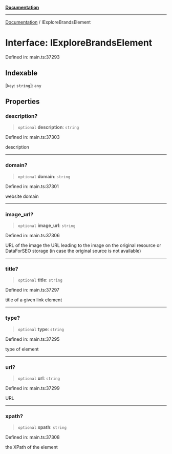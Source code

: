 [**Documentation**](../README.md)

***

[Documentation](../README.md) / IExploreBrandsElement

# Interface: IExploreBrandsElement

Defined in: main.ts:37293

## Indexable

\[`key`: `string`\]: `any`

## Properties

### description?

> `optional` **description**: `string`

Defined in: main.ts:37303

description

***

### domain?

> `optional` **domain**: `string`

Defined in: main.ts:37301

website domain

***

### image\_url?

> `optional` **image\_url**: `string`

Defined in: main.ts:37306

URL of the image
the URL leading to the image on the original resource or DataForSEO storage (in case the original source is not available)

***

### title?

> `optional` **title**: `string`

Defined in: main.ts:37297

title of a given link element

***

### type?

> `optional` **type**: `string`

Defined in: main.ts:37295

type of element

***

### url?

> `optional` **url**: `string`

Defined in: main.ts:37299

URL

***

### xpath?

> `optional` **xpath**: `string`

Defined in: main.ts:37308

the XPath of the element
